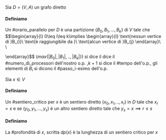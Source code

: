 Sia $D=(V,A)$ un grafo diretto
#### Definiamo
Un #orario_parallelo per $D$ è una partizione $\{B_{0},B_{1},\dots,B_{k}\}$ di $V$ tale che $$\begin{array}{l}
0\leq i\leq k\implies \begin{array}{l}
\text{nessun vertice di }B_{i}\\
\text{è raggiungibile da }\\
\text{alcun vertice di }B_{j}
\end{array}\\ \\

\end{array}$$
$(max\{|B_{0}|,|B_{1}|,..,|B_{k}|\})$ si dice il dice il #numero_di_processori dell'nostro o.p. ,$k+1$ si dice il #tempo dell'o.p., gli elementi di $B_{i}$ si dicono il #passo_i-esimo dell'o.p.


Sia $x\in V$
#### Definiamo
Un #sentiero_critico per $x$ è un sentiero diretto ($x_{0},x_{1},..,x_{r}$) in $D$ tale che $x_{r}=x$ e se ($y_{0},y_{1},\dots,y_{s}$) è un altro sentiero diretto tale che $y_{s}=x \implies r\leq s$

#### Definiamo
La #profondità di $x$, scritta $dp(x)$ è la lunghezza di un sentiero critico per $x$